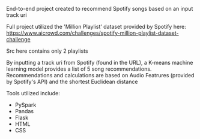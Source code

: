 End-to-end project created to recommend Spotify songs based on an input track uri

Full project utilized the 'Million Playlist' dataset provided by Spotify here:
    https://www.aicrowd.com/challenges/spotify-million-playlist-dataset-challenge

Src here contains only 2 playlists

By inputting a track uri from Spotify (found in the URL), a K-means machine learning model provides a list of 5 song recommendations.
Recommendations and calculations are based on Audio Featrures (provided by Spotify's API) and the shortest Euclidean distance

Tools utilized include:
- PySpark
- Pandas
- Flask
- HTML
- CSS


